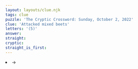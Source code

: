 ```yaml
---
layout: layouts/clue.njk
tags: clue
puzzle: 'The Cryptic Crossword: Sunday, October 2, 2022'
clue: 'Attacked mixed beets'
letters: '(5)'
answer:
straight:
cryptic:
straight_is_first:
---
```

<li>→</li>